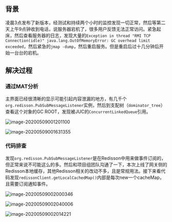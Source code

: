 ## 背景

凌晨3点发布了新版本，经测试和持续两个小时的监控发现一切正常，然后等第二天上午9点钟收到电话，说服务器宕机了，很多用户反馈无法正常访问。紧急起床，然后查看服务器的日志，发现大量的`Exception in thread "RMI TCP Connection(idle)" java.lang.OutOfMemoryError: GC overhead limit exceeded`，然后紧急的`jmap -dump`，然后重启服务。但是重启后过十几分钟后开始一台台的宕机。

## 解决过程

### 通过MAT分析

主界面已经很清晰的显示可能引起内容泄漏的地方，有几千个`org.redisson.PubSubMessageListener`实例，然后到支配树（`dominator_tree`）查看这个对象的GC ROOT，发现被JUC的`ConcurrentLinkedQueue`引用。

![image-20200509001201100](https://520li.oss-cn-hangzhou.aliyuncs.com/img/image-20200509001201100.png)

![image-20200509001631355](https://520li.oss-cn-hangzhou.aliyuncs.com/img/image-20200509001631355.png)

### 代码排查

发现`org.redisson.PubSubMessageListener`是在Redisson中用来做事件订阅的，但正常来说不可能这么的多。然后和项目组团队沟通了一下，本次上线了网关侧的Redisson本地缓存，其他Redisson相关的改动不多，且是常规用法。接下来看代码发现`redissonClient.getLocalCachedMap()`内部是每次new一个cacheMap，且需要订阅通知事件。

![image-20200509002000346](https://520li.oss-cn-hangzhou.aliyuncs.com/img/image-20200509002000346.png)

![image-20200509002040006](https://520li.oss-cn-hangzhou.aliyuncs.com/img/image-20200509002040006.png)

![image-20200509002014221](https://520li.oss-cn-hangzhou.aliyuncs.com/img/image-20200509002014221.png)